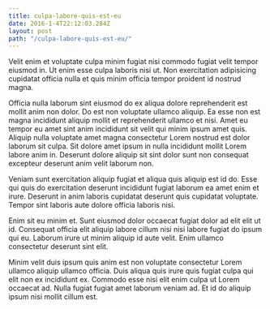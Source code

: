 ```yaml
---
title: culpa-labore-quis-est-eu
date: 2016-1-4T22:12:03.284Z
layout: post
path: "/culpa-labore-quis-est-eu/"
---
```


Velit enim et voluptate culpa minim fugiat nisi commodo fugiat velit tempor eiusmod in. Ut enim esse culpa laboris nisi ut. Non exercitation adipisicing cupidatat officia nulla et quis minim officia tempor proident id nostrud magna.

Officia nulla laborum sint eiusmod do ex aliqua dolore reprehenderit est mollit anim non dolor. Do est non voluptate ullamco aliquip. Ea esse non est magna incididunt aliquip mollit et reprehenderit ullamco et nisi. Amet eu tempor eu amet sint anim incididunt sit velit qui minim ipsum amet quis. Aliquip nulla voluptate amet magna consectetur Lorem nostrud est dolor laborum sit culpa. Sit dolore amet ipsum in nulla incididunt mollit Lorem labore anim in. Deserunt dolore aliquip sit sint dolor sunt non consequat excepteur deserunt anim velit laborum non.

Veniam sunt exercitation aliquip fugiat et aliqua quis aliquip est id do. Esse qui quis do exercitation deserunt incididunt fugiat laborum ea amet enim et irure. Deserunt in anim laboris cupidatat deserunt quis cupidatat voluptate. Tempor sint laboris aute dolore officia laboris nisi.

Enim sit eu minim et. Sunt eiusmod dolor occaecat fugiat dolor ad elit elit ut id. Consequat officia elit aliquip labore cillum nisi nisi labore fugiat do ipsum qui eu. Laborum irure ut minim aliquip id aute velit. Enim ullamco consectetur deserunt sint elit.

Minim velit duis ipsum quis anim est non voluptate consectetur Lorem ullamco aliquip ullamco officia. Duis aliqua quis irure quis fugiat culpa qui elit non ex incididunt ex. Commodo esse nisi elit enim culpa ut Lorem occaecat ad. Nulla fugiat fugiat amet laborum veniam ad. Et id do aliquip ipsum nisi mollit cillum est.